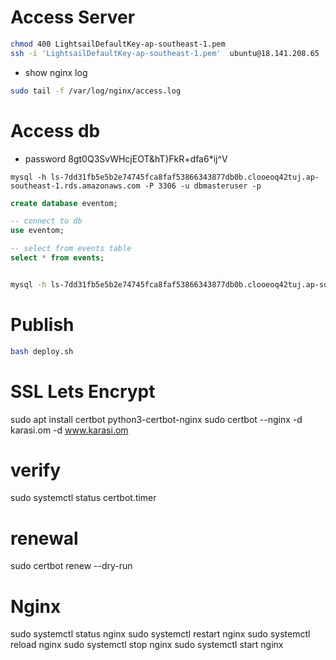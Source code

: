 # Access Server

```sh
chmod 400 LightsailDefaultKey-ap-southeast-1.pem
ssh -i 'LightsailDefaultKey-ap-southeast-1.pem'  ubuntu@18.141.208.65 
```

- show nginx log
```sh
sudo tail -f /var/log/nginx/access.log
```

# Access db

- password
8gt0Q3SvWHcjEOT&hT}FkR+dfa6*ij^V


```ssh
mysql -h ls-7dd31fb5e5b2e74745fca8faf53866343877db0b.clooeoq42tuj.ap-southeast-1.rds.amazonaws.com -P 3306 -u dbmasteruser -p
```

```sql
create database eventom;

-- connect to db
use eventom;

-- select from events table
select * from events;
```

```sql

```

```bash
mysql -h ls-7dd31fb5e5b2e74745fca8faf53866343877db0b.clooeoq42tuj.ap-southeast-1.rds.amazonaws.com -P 3306 -u dbmasteruser -p eventom < Backup/eventom.dump
```

# Publish

```sh
bash deploy.sh
```


# SSL Lets Encrypt

sudo apt install certbot python3-certbot-nginx
sudo certbot --nginx -d karasi.om -d www.karasi.om

# verify
sudo systemctl status certbot.timer

# renewal
sudo certbot renew --dry-run

# Nginx

sudo systemctl status nginx
sudo systemctl restart nginx
sudo systemctl reload nginx
sudo systemctl stop nginx
sudo systemctl start nginx

